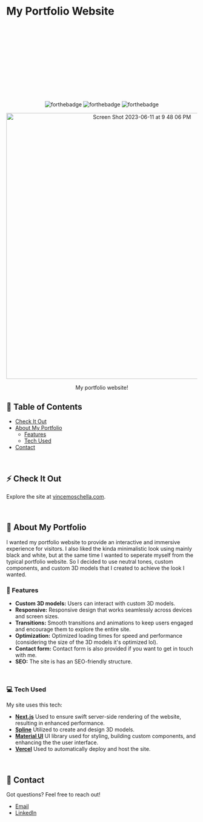 # My Portfolio Website
<p align="center" style="margin-top: 220px">
   <img src="https://github.com/MoschellaV/PortfolioWebsite/assets/58868225/6179dea6-7abb-41d4-9b1b-0dd13926a31f" alt="forthebadge">

   <img src="https://github.com/MoschellaV/PortfolioWebsite/assets/58868225/40b00804-e27f-4f9c-8018-b9556001548a" alt="forthebadge">

   <img src="https://github.com/MoschellaV/PortfolioWebsite/assets/58868225/ffe90b96-25d5-4bea-bbae-fe63f3070b1e" alt="forthebadge">

</p>

<p align="center">
  
  <img width="700" alt="Screen Shot 2023-06-11 at 9 48 06 PM" src="https://github.com/MoschellaV/PortfolioWebsite/assets/58868225/7e4c1920-841b-4bce-a4e3-47ab37bece66">

</p>
<p align="center">My portfolio website!</p>

## 📖 Table of Contents
- [Check It Out](#-check-it-out)
- [About My Portfolio](#-about-my-portfolio)
  - [Features](#-features)
  - [Tech Used](#-tech-used)
- [Contact](#-contact)
<br/>

## ⚡ Check It Out
Explore the site at [vincemoschella.com](https://www.vincemoschella.com/).

<br/>

## 📄 About My Portfolio
I wanted my portfolio website to provide an interactive and immersive experience for visitors. I also liked the kinda minimalistic look using mainly black and white, but at the same time I wanted to seperate myself from the typical portfolio website. So I decided to use neutral tones, custom components, and custom 3D models that I created to achieve the look I wanted. 
<br/>

### 🚀 Features

- **Custom 3D models:** Users can interact with custom 3D models.
- **Responsive:** Responsive design that works seamlessly across devices and screen sizes.
- **Transitions:** Smooth transitions and animations to keep users engaged and encourage them to explore the entire site.
- **Optimization:** Optimized loading times for speed and performance (considering the size of the 3D models it's optimized lol).
- **Contact form:** Contact form is also provided if you want to get in touch with me.
- **SEO:** The site is has an SEO-friendly structure.
<br/>

### 💻 Tech Used
My site uses this tech:

- [**Next.js**](https://nextjs.org/) Used to ensure swift server-side rendering of the website, resulting in enhanced performance.
- [**Spline**](https://spline.design/) Utilized to create and design 3D models.
- [**Material UI**](https://mui.com/) UI library used for styling, building custom components, and enhancing the the user interface.
- [**Vercel**](https://vercel.com/) Used to automatically deploy and host the site.

<br/>

## 📨 Contact
Got questions? Feel free to reach out!

- [Email](mailto:vincemoschella04@gmail.com)
- [LinkedIn](https://www.linkedin.com/in/moschellav/)

